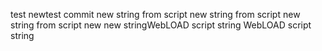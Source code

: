 

test
newtest
commit
new string from script
new string from script
new string from script
new new stringWebLOAD script string
WebLOAD script string
